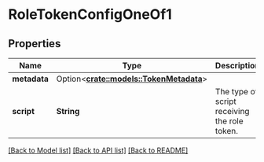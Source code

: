 # RoleTokenConfigOneOf1

## Properties

Name | Type | Description | Notes
------------ | ------------- | ------------- | -------------
**metadata** | Option<[**crate::models::TokenMetadata**](TokenMetadata.md)> |  | [optional]
**script** | **String** | The type of script receiving the role token. | 

[[Back to Model list]](../README.md#documentation-for-models) [[Back to API list]](../README.md#documentation-for-api-endpoints) [[Back to README]](../README.md)



